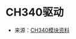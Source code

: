 # CH340驱动

- 来源：[CH340模块资料](https://product.abrobot.club/ABrobot%E4%BA%A7%E5%93%81%E8%B5%84%E6%96%99%E4%B8%AD%E5%BF%83/CH340%E6%A8%A1%E5%9D%97%E8%B5%84%E6%96%99)